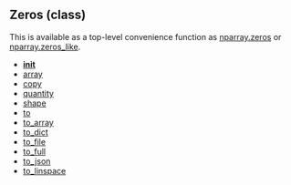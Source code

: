## Zeros (class)


This is available as a top-level convenience function as [nparray.zeros](nparray.zeros.md)
or [nparray.zeros_like](nparray.zeros_like.md).



* [__init__](Zeros.__init__.md)
* [array](Zeros.array.md)
* [copy](Zeros.copy.md)
* [quantity](Zeros.quantity.md)
* [shape](Zeros.shape.md)
* [to](Zeros.to.md)
* [to_array](Zeros.to_array.md)
* [to_dict](Zeros.to_dict.md)
* [to_file](Zeros.to_file.md)
* [to_full](Zeros.to_full.md)
* [to_json](Zeros.to_json.md)
* [to_linspace](Zeros.to_linspace.md)
